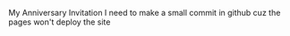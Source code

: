 My Anniversary Invitation
I need to make a small commit in github cuz the pages won't deploy the site

